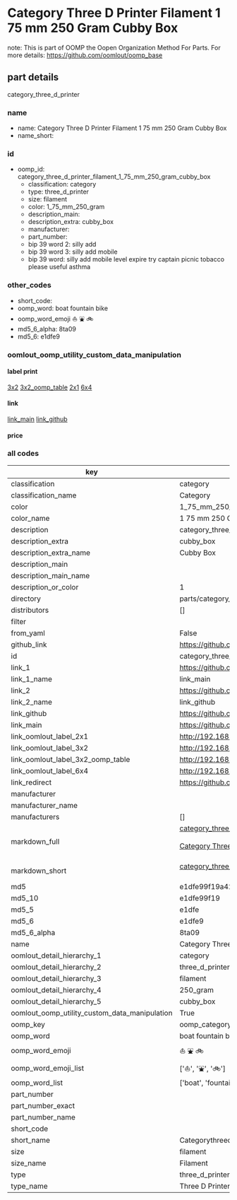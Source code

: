 # Category Three D Printer Filament 1 75 mm 250 Gram Cubby Box  

note: This is part of OOMP the Oopen Organization Method For Parts. For more details: https://github.com/oomlout/oomp_base

##  part details
  



category_three_d_printer



### name
* name: Category Three D Printer Filament 1 75 mm 250 Gram Cubby Box
* name_short: 
### id
* oomp_id: category_three_d_printer_filament_1_75_mm_250_gram_cubby_box
  * classification: category
  * type: three_d_printer
  * size: filament
  * color: 1_75_mm_250_gram
  * description_main: 
  * description_extra: cubby_box
  * manufacturer: 
  * part_number: 
  * bip 39 word 2: silly add
  * bip 39 word 3: silly add mobile
  * bip 39 word: silly add mobile level expire try captain picnic tobacco please useful asthma

### other_codes
* short_code: 
* oomp_word: boat fountain bike
* oomp_word_emoji :boat: :fountain: :bike:
* md5_6_alpha: 8ta09
* md5_6: e1dfe9






### oomlout_oomp_utility_custom_data_manipulation
#### label print
[3x2](http://192.168.1.245:1112/?label=oomp%208ta09)
[3x2_oomp_table](http://192.168.1.108:1112/?label=oomp%208ta09)
[2x1](http://192.168.1.242:1112/?label=oomp%208ta09)
[6x4](http://192.168.1.55:1112/?label=oomp%208ta09)    

#### link

[link_main](https://github.com/oomlout/oomlout_oomp_version_1_messy/tree/main/parts/category_three_d_printer_filament_1_75_mm_250_gram_cubby_box) [link_github](https://github.com/oomlout/oomlout_oomp_version_1_messy/tree/main/parts/category_three_d_printer_filament_1_75_mm_250_gram_cubby_box)                             

#### price







### all codes 
| key | value |  
| --- | --- |  
| classification | category |  
| classification_name | Category |  
| color | 1_75_mm_250_gram |  
| color_name | 1 75 mm 250 Gram |  
| description | category_three_d_printer |  
| description_extra | cubby_box |  
| description_extra_name | Cubby Box |  
| description_main |  |  
| description_main_name |  |  
| description_or_color | 1  |  
| directory | parts/category_three_d_printer_filament_1_75_mm_250_gram_cubby_box |  
| distributors | [] |  
| filter |  |  
| from_yaml | False |  
| github_link | https://github.com/oomlout/oomlout_oomp_part_src/tree/main/parts/category_three_d_printer_filament_1_75_mm_250_gram_cubby_box |  
| id | category_three_d_printer_filament_1_75_mm_250_gram_cubby_box |  
| link_1 | https://github.com/oomlout/oomlout_oomp_version_1_messy/tree/main/parts/category_three_d_printer_filament_1_75_mm_250_gram_cubby_box |  
| link_1_name | link_main |  
| link_2 | https://github.com/oomlout/oomlout_oomp_version_1_messy/tree/main/parts/category_three_d_printer_filament_1_75_mm_250_gram_cubby_box |  
| link_2_name | link_github |  
| link_github | https://github.com/oomlout/oomlout_oomp_version_1_messy/tree/main/parts/category_three_d_printer_filament_1_75_mm_250_gram_cubby_box |  
| link_main | https://github.com/oomlout/oomlout_oomp_version_1_messy/tree/main/parts/category_three_d_printer_filament_1_75_mm_250_gram_cubby_box |  
| link_oomlout_label_2x1 | http://192.168.1.242:1112/?label=oomp%208ta09 |  
| link_oomlout_label_3x2 | http://192.168.1.245:1112/?label=oomp%208ta09 |  
| link_oomlout_label_3x2_oomp_table | http://192.168.1.108:1112/?label=oomp%208ta09 |  
| link_oomlout_label_6x4 | http://192.168.1.55:1112/?label=oomp%208ta09 |  
| link_redirect | https://github.com/oomlout/oomlout_oomp_version_1_messy/tree/main/parts/category_three_d_printer_filament_1_75_mm_250_gram_cubby_box |  
| manufacturer |  |  
| manufacturer_name |  |  
| manufacturers | [] |  
| markdown_full | [category_three_d_printer_filament_1_75_mm_250_gram_cubby_box](none)<br>[](none)<br>[Category Three D Printer Filament 1 75 Mm 250 Gram Cubby Box](none)<br><br> |  
| markdown_short | [category_three_d_printer_filament_1_75_mm_250_gram_cubby_box](none)<br><br> |  
| md5 | e1dfe99f19a42447a7a8380b1cc0ce45 |  
| md5_10 | e1dfe99f19 |  
| md5_5 | e1dfe |  
| md5_6 | e1dfe9 |  
| md5_6_alpha | 8ta09 |  
| name | Category Three D Printer Filament 1 75 mm 250 Gram Cubby Box |  
| oomlout_detail_hierarchy_1 | category |  
| oomlout_detail_hierarchy_2 | three_d_printer |  
| oomlout_detail_hierarchy_3 | filament |  
| oomlout_detail_hierarchy_4 | 250_gram |  
| oomlout_detail_hierarchy_5 | cubby_box |  
| oomlout_oomp_utility_custom_data_manipulation | True |  
| oomp_key | oomp_category_three_d_printer_filament_1_75_mm_250_gram_cubby_box |  
| oomp_word | boat fountain bike |  
| oomp_word_emoji | :boat: :fountain: :bike: |  
| oomp_word_emoji_list | [':boat:', ':fountain:', ':bike:'] |  
| oomp_word_list | ['boat', 'fountain', 'bike'] |  
| part_number |  |  
| part_number_exact |  |  
| part_number_name |  |  
| short_code |  |  
| short_name | Categorythreedprinter |  
| size | filament |  
| size_name | Filament |  
| type | three_d_printer |  
| type_name | Three D Printer |  
